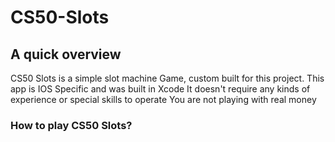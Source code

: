 # CS50-Slots

## A quick overview

CS50 Slots is a simple slot machine Game, custom built for this project.
This app is IOS Specific and was built in Xcode
It doesn't require any kinds of experience or special skills to operate
You are not playing with real money

### How to play CS50 Slots?


